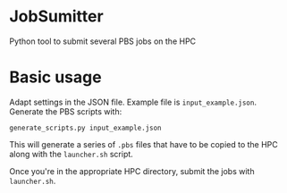 # JobSumitter
Python tool to submit several PBS jobs on the HPC

# Basic usage
Adapt settings in the JSON file. Example file is `input_example.json`.
Generate the PBS scripts with:

```
generate_scripts.py input_example.json
```
This will generate a series of `.pbs` files that have to be copied to the HPC along with the `launcher.sh` script.

Once you're in the appropriate HPC directory, submit the jobs with `launcher.sh`.

